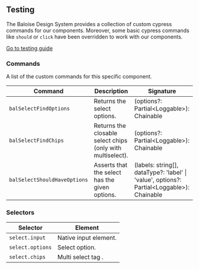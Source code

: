 ## Testing

The Baloise Design System provides a collection of custom cypress commands for our components. Moreover, some basic cypress commands like `should` or `click` have been overridden to work with our components.

<a class="sb-unstyled button is-primary" href="../?path=/docs/development-testing--page">Go to testing guide</a>

<!-- START: human documentation -->



<!-- END: human documentation -->

### Commands

A list of the custom commands for this specific component.

| Command                      | Description                                                | Signature                                                                                  |
| ---------------------------- | ---------------------------------------------------------- | ------------------------------------------------------------------------------------------ |
| `balSelectFindOptions`       | Returns the select options.                                | (options?: Partial\<Loggable>): Chainable                                                  |
| `balSelectFindChips`         | Returns the closable select chips (only with multiselect). | (options?: Partial\<Loggable>): Chainable                                                  |
| `balSelectShouldHaveOptions` | Asserts that the select has the given options.             | (labels: string[], dataType?: 'label' \| 'value', options?: Partial\<Loggable>): Chainable |


### Selectors

| Selector         | Element               |
| ---------------- | --------------------- |
| `select.input`   | Native input element. |
| `select.options` | Select option.        |
| `select.chips`   | Multi select tag .    |

